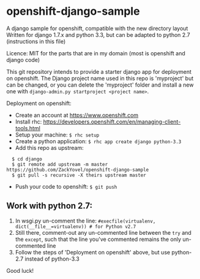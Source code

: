 # openshift-django-sample
A django sample for openshift, compatible with the new directory layout
Written for django 1.7.x and python 3.3, but can be adapted to python 2.7 (instructions in this file)

Licence: MIT for the parts that are in my domain (most is openshift and django code)

This git repository intends to provide a starter django app for deployment
on openshift. The Django project name used in this repo is 'myproject'
but can be changed, or you can delete the 'myproject' folder and install
a new one with `django-admin.py startproject <project name>`.

Deployment on openshift:

* Create an account at https://www.openshift.com
* Install rhc: https://developers.openshift.com/en/managing-client-tools.html
* Setup your machine: `$ rhc setup`
* Create a python application: `$ rhc app create django python-3.3`
* Add this repo as upstream:
```
  $ cd django
  $ git remote add upstream -m master https://github.com/ZackYovel/openshift-django-sample
  $ git pull -s recursive -X theirs upstream master
```
* Push your code to openshift: `$ git push`


Work with python 2.7:
---------------------

1. In wsgi.py un-comment the line: `#execfile(virtualenv, dict(__file__=virtualenv)) # for Python v2.7`
2. Still there, comment-out any un-commented line between the `try` and the `except`, such that the line you've commented remains the only un-commented line
3. Follow the steps of 'Deployment on openshift' above, but use python-2.7 instead of python-3.3

Good luck!

